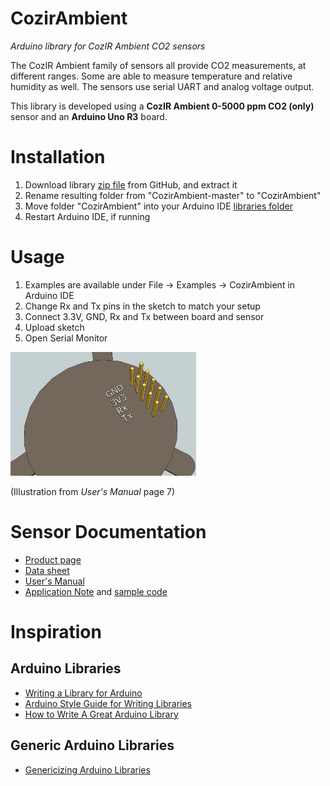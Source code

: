 # CozirAmbient
*Arduino library for CozIR Ambient CO2 sensors*

The CozIR Ambient family of sensors all provide CO2 measurements, at different ranges. Some are able to measure temperature and relative humidity as well. The sensors use serial UART and analog voltage output.

This library is developed using a **CozIR Ambient 0-5000 ppm CO2 (only)** sensor and an **Arduino Uno R3** board.


# Installation
1. Download library [zip file](https://github.com/mjackdk/CozirAmbient/archive/master.zip) from GitHub, and extract it
2. Rename resulting folder from "CozirAmbient-master" to "CozirAmbient"
3. Move folder "CozirAmbient" into your Arduino IDE [libraries folder](https://www.arduino.cc/en/Guide/Libraries)
4. Restart Arduino IDE, if running


# Usage
1. Examples are available under File -> Examples -> CozirAmbient in Arduino IDE
2. Change Rx and Tx pins in the sketch to match your setup
3. Connect 3.3V, GND, Rx and Tx between board and sensor
4. Upload sketch
5. Open Serial Monitor

![Cozir Ambient pins](images/CozirAmbientPins.png)

(Illustration from *User's Manual* page 7)


# Sensor Documentation
* [Product page](https://www.co2meter.com/collections/0-1-co2/products/cozir-ambient-5000-ppm-co2-sensor)
* [Data sheet](https://cdn.shopify.com/s/files/1/0019/5952/files/Datasheet_COZIR_A_CO2Meter_4_15.pdf)
* [User's Manual](http://co2meters.com/Documentation/Manuals/Manual_GC_0024_0025_0026_Revised8.pdf)
* [Application Note](http://co2meters.com/Documentation/AppNotes/AN128-COZIRWR-arduino-uart.pdf)
  and [sample code](http://co2meters.com/Documentation/AppNotes/AN128-COZIRWR-arduino-uart.zip)


# Inspiration

## Arduino Libraries

* [Writing a Library for Arduino](https://www.arduino.cc/en/Hacking/LibraryTutorial)
* [Arduino Style Guide for Writing Libraries](https://www.arduino.cc/en/Reference/APIStyleGuide)
* [How to Write A Great Arduino Library](https://www.sparkfun.com/news/3245)

## Generic Arduino Libraries
* [Genericizing Arduino Libraries](https://www.sparkfun.com/news/2194)
